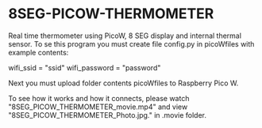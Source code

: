 # 8SEG-PICOW-THERMOMETER
Real time thermometer using PicoW, 8 SEG display and internal thermal sensor.
To se this program you must create file config.py in picoWfiles
with example contents:

wifi_ssid = "ssid"
wifi_password = "password"

Next you must upload folder contents picoWfiles to Raspberry Pico W.

To see how it works and how it connects, please watch "8SEG_PICOW_THERMOMETER_movie.mp4" and view
"8SEG_PICOW_THERMOMETER_Photo.jpg." in .movie folder.

